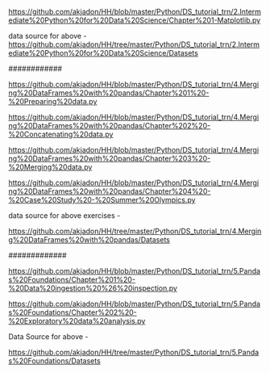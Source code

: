 
https://github.com/akjadon/HH/blob/master/Python/DS_tutorial_trn/2.Intermediate%20Python%20for%20Data%20Science/Chapter%201-Matplotlib.py

data source for above -
 https://github.com/akjadon/HH/tree/master/Python/DS_tutorial_trn/2.Intermediate%20Python%20for%20Data%20Science/Datasets

############

https://github.com/akjadon/HH/blob/master/Python/DS_tutorial_trn/4.Merging%20DataFrames%20with%20pandas/Chapter%201%20-%20Preparing%20data.py


https://github.com/akjadon/HH/blob/master/Python/DS_tutorial_trn/4.Merging%20DataFrames%20with%20pandas/Chapter%202%20-%20Concatenating%20data.py


https://github.com/akjadon/HH/blob/master/Python/DS_tutorial_trn/4.Merging%20DataFrames%20with%20pandas/Chapter%203%20-%20Merging%20data.py


https://github.com/akjadon/HH/blob/master/Python/DS_tutorial_trn/4.Merging%20DataFrames%20with%20pandas/Chapter%204%20-%20Case%20Study%20-%20Summer%20Olympics.py


data source for above exercises -

https://github.com/akjadon/HH/tree/master/Python/DS_tutorial_trn/4.Merging%20DataFrames%20with%20pandas/Datasets

#############

https://github.com/akjadon/HH/blob/master/Python/DS_tutorial_trn/5.Pandas%20Foundations/Chapter%201%20-%20Data%20ingestion%20%26%20inspection.py

https://github.com/akjadon/HH/blob/master/Python/DS_tutorial_trn/5.Pandas%20Foundations/Chapter%202%20-%20Exploratory%20data%20analysis.py

Data Source for above -

https://github.com/akjadon/HH/tree/master/Python/DS_tutorial_trn/5.Pandas%20Foundations/Datasets

